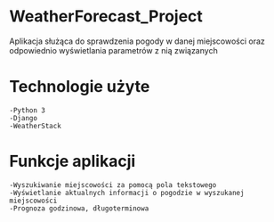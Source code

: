 # WeatherForecast_Project
Aplikacja służąca do sprawdzenia pogody w danej miejscowości oraz odpowiednio wyświetlania parametrów z nią związanych
# Technologie użyte
	-Python 3
	-Django
	-WeatherStack
# Funkcje aplikacji
	-Wyszukiwanie miejscowości za pomocą pola tekstowego
	-Wyświetlanie aktualnych informacji o pogodzie w wyszukanej miejscowości
	-Prognoza godzinowa, długoterminowa
	
